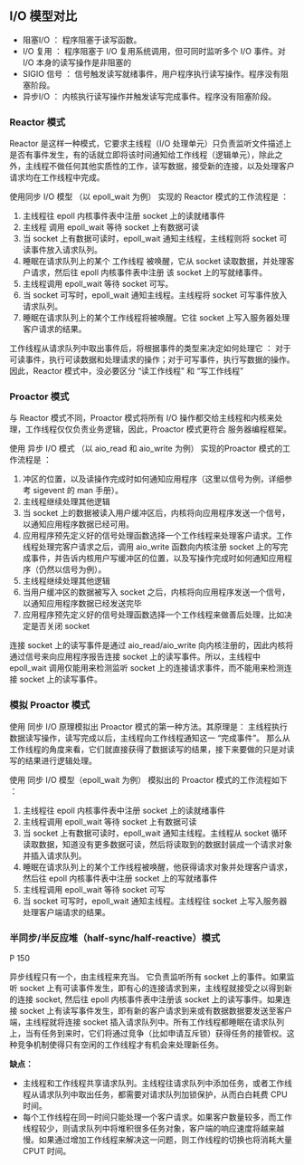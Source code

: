 ## I/O 模型对比 ##

- 阻塞I/O ： 程序阻塞于读写函数。
- I/O 复用 ： 程序阻塞于 I/O 复用系统调用，但可同时监听多个 I/O 事件。对I/O 本身的读写操作是非阻塞的
- SIGIO 信号 ： 信号触发读写就绪事件，用户程序执行读写操作。程序没有阻塞阶段。
- 异步I/O ： 内核执行读写操作并触发读写完成事件。程序没有阻塞阶段。

### Reactor 模式 ###

Reactor 是这样一种模式，它要求主线程（I/O 处理单元）只负责监听文件描述上是否有事件发生，有的话就立即将该时间通知给工作线程（逻辑单元），除此之外，主线程不做任何其他实质性的工作，读写数据，接受新的连接，以及处理客户请求均在工作线程中完成。

使用同步 I/O 模型 （以 epoll_wait 为例） 实现的 Reactor 模式的工作流程是 ：

1. 主线程往 epoll 内核事件表中注册 socket 上的读就绪事件
2. 主线程 调用 epoll_wait 等待 socket 上有数据可读
3. 当 socket 上有数据可读时，epoll_wait 通知主线程，主线程则将 socket 可读事件放入请求队列。
4. 睡眠在请求队列上的某个 工作线程 被唤醒，它从 socket 读取数据，并处理客户请求，然后往 epoll 内核事件表中注册 该 socket 上的写就绪事件。
5. 主线程调用 epoll_wait 等待 socket 可写。
6. 当 socket 可写时，epoll_wait 通知主线程。主线程将 socket 可写事件放入请求队列。
7. 睡眠在请求队列上的某个工作线程将被唤醒。它往 socket 上写入服务器处理客户请求的结果。


工作线程从请求队列中取出事件后，将根据事件的类型来决定如何处理它 ： 对于可读事件，执行可读数据和处理请求的操作；对于可写事件，执行写数据的操作。因此，Reactor 模式中，没必要区分 “读工作线程” 和 “写工作线程”


###  Proactor 模式 ###

与 Reactor 模式不同，Proactor 模式将所有 I/O 操作都交给主线程和内核来处理，工作线程仅仅负责业务逻辑，因此，Proactor 模式更符合 服务器编程框架。

使用 异步 I/O 模式 （以 aio_read 和 aio_write 为例） 实现的Proactor 模式的工作流程是 ： 


1. 冲区的位置，以及读操作完成时如何通知应用程序（这里以信号为例，详细参考  sigevent 的 man 手册）。
2. 主线程继续处理其他逻辑
3. 当 socket 上的数据被读入用户缓冲区后，内核将向应用程序发送一个信号，以通知应用程序数据已经可用。
4. 应用程序预先定义好的信号处理函数选择一个工作线程来处理客户请求。工作线程处理完客户请求之后，调用 aio_write 函数向内核注册 socket 上的写完成事件，并告诉内核用户写缓冲区的位置，以及写操作完成时如何通知应用程序（仍然以信号为例）。
5. 主线程继续处理其他逻辑
6. 当用户缓冲区的数据被写入 socket 之后，内核将向应用程序发送一个信号，以通知应用程序数据已经发送完毕
7. 应用程序预先定义好的信号处理函数选择一个工作线程来做善后处理，比如决定是否关闭 socket 


连接 socket 上的读写事件是通过 aio_read/aio_write 向内核注册的，因此内核将通过信号来向应用程序报告连接 socket 上的读写事件。所以，主线程中 epoll_wait 调用仅能用来检测监听 socket 上的连接请求事件，而不能用来检测连接 socket 上的读写事件。


### 模拟 Proactor 模式 ###

使用 同步 I/O 原理模拟出 Proactor 模式的第一种方法。其原理是： 主线程执行数据读写操作，读写完成以后，主线程向工作线程通知这一 “完成事件”。 那么从工作线程的角度来看，它们就直接获得了数据读写的结果，接下来要做的只是对读写的结果进行逻辑处理。

使用 同步 I/O 模型（epoll_wait 为例） 模拟出的 Proactor 模式的工作流程如下 ： 

1. 主线程往 epoll 内核事件表中注册 socket 上的读就绪事件
2. 主线程调用 epoll_wait 等待 socket 上有数据可读
3. 当 socket 上有数据可读时，epoll_wait 通知主线程。主线程从 socket 循环读取数据，知道没有更多数据可读，然后将读取到的数据封装成一个请求对象并插入请求队列。
4. 睡眠在请求队列上的某个工作线程被唤醒，他获得请求对象并处理客户请求，然后往 epoll 内核事件表中注册 socket 上的写就绪事件
5. 主线程调用 epoll_wait 等待 socket 可写
6. 当 socket 可写时，epoll_wait 通知主线程。主线程往 socket 上写入服务器处理客户端请求的结果。



### 半同步/半反应堆（half-sync/half-reactive）模式 ###

P 150

异步线程只有一个，由主线程来充当。 它负责监听所有 socket 上的事件。如果监听 socket 上有可读事件发生，即有心的连接请求到来，主线程就接受之以得到新的连接 socket, 然后往 epoll 内核事件表中注册该 socket 上的读写事件。如果连接 socket 上有读写事件发生，即有新的客户请求到来或有数据数据要发送至客户端，主线程就将连接 socket 插入请求队列中。所有工作线程都睡眠在请求队列上，当有任务到来时，它们将通过竞争（比如申请互斥锁）获得任务的接管权。这种竞争机制使得只有空闲的工作线程才有机会来处理新任务。

**缺点：**

- 主线程和工作线程共享请求队列。主线程往请求队列中添加任务，或者工作线程从请求队列中取出任务，都需要对请求队列加锁保护，从而白白耗费 CPU 时间。
- 每个工作线程在同一时间只能处理一个客户请求。如果客户数量较多，而工作线程较少，则请求队列中将堆积很多任务对象，客户端的响应速度将越来越慢。如果通过增加工作线程来解决这一问题，则工作线程的切换也将消耗大量 CPUT 时间。


